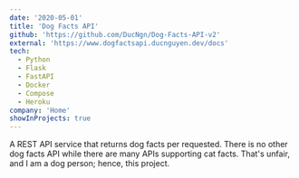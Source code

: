 ```yaml
---
date: '2020-05-01'
title: 'Dog Facts API'
github: 'https://github.com/DucNgn/Dog-Facts-API-v2'
external: 'https://www.dogfactsapi.ducnguyen.dev/docs'
tech:
  - Python
  - Flask
  - FastAPI
  - Docker
  - Compose
  - Heroku
company: 'Home'
showInProjects: true
---
```


A REST API service that returns dog facts per requested. There is no other dog facts API while there are many APIs supporting cat facts. That's unfair, and I am a dog person; hence, this project.

